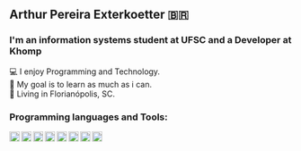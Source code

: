 ## Arthur Pereira Exterkoetter :brazil:
### I'm an information systems student at UFSC and a Developer at Khomp

💻 I enjoy Programming and Technology. <br>
🎯 My goal is to learn as much as i can. <br>
📍 Living in Florianópolis, SC. <br>

### Programming languages and Tools:
[<img align="left" alt="Typescript" width="18px" src="https://simpleicons.org/icons/typescript.svg" />](https://www.typescriptlang.org/)
[<img align="left" alt="Javascript" width="18px" src="https://simpleicons.org/icons/javascript.svg" />](https://www.javascript.com/)
[<img align="left" alt="Python" width="18px" src="https://simpleicons.org/icons/python.svg" />](https://www.python.org/)
[<img align="left" alt="PostgreSQL" width="18px" src="https://simpleicons.org/icons/postgresql.svg" />](https://www.postgresql.org/)
[<img align="left" alt="MongoDB" width="18px" src="https://simpleicons.org/icons/mongodb.svg" />](https://www.mongodb.com/)
[<img align="left" alt="Docker" width="18px" src="https://simpleicons.org/icons/docker.svg" />](https://www.docker.com/)
[<img align="left" alt="Angular" width="18px" src="https://simpleicons.org/icons/angular.svg" />](https://angular.io/)
[<img align="left" alt="Git" width="18px" src="https://simpleicons.org/icons/git.svg" />](https://git-scm.com/)

